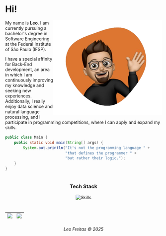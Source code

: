 <h1>Hi!</h1> 

<a href="https://github.com/leosupply">
    <img align="right" width="350px" src="https://raw.githubusercontent.com/LeoSupply/LeoSupply/main/perfil_blob.png" alt="img_perfil">
</a>

<p>My name is <b>Leo</b>. I am currently pursuing a bachelor's degree in Software Engineering at the Federal Institute of São Paulo (IFSP).</p>
<p>I have a special affinity for Back-End development, an area in which I am continuously improving my knowledge and seeking new experiences. 
    Additionally, I really enjoy data science and natural language processing, and I participate in programming competitions, 
    where I can apply and expand my skills.</p>

```java
public class Main {
    public static void main(String[] args) {
        System.out.println("It's not the programming language " +
                           "that defines the programmer " +
                           "but rather their logic.");
    }
}

```

#

<h3 align="center">Tech Stack</h3>
<p align="center">
    <img src="https://skillicons.dev/icons?i=java,py,c,js,mysql,postgres,git,github&theme=dark&perline=10" width="400" alt="Skills">
</p>

#

|![](http://github-profile-summary-cards.vercel.app/api/cards/stats?username=leomsfreitas&theme=radical) | ![](http://github-profile-summary-cards.vercel.app/api/cards/profile-details?username=leomsfreitas&theme=radical)  
| :-: | :-: |

<h6 align="center">Leo Freitas © 2025</h6>
